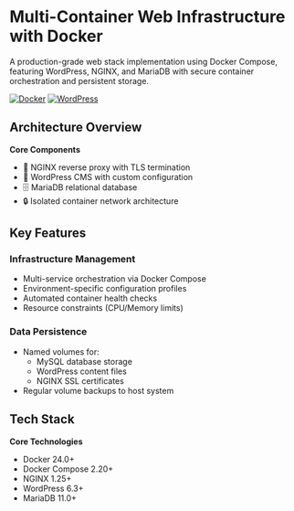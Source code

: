 # Multi-Container Web Infrastructure with Docker

A production-grade web stack implementation using Docker Compose, featuring WordPress, NGINX, and MariaDB with secure container orchestration and persistent storage.

[![Docker](https://img.shields.io/badge/Docker-24.0-blue)](https://www.docker.com)
[![WordPress](https://img.shields.io/badge/WordPress-6.3-21759B)](https://wordpress.org)

## Architecture Overview

**Core Components**  
- 🚀 NGINX reverse proxy with TLS termination
- 📝 WordPress CMS with custom configuration
- 🗄️ MariaDB relational database
- 🔒 Isolated container network architecture

## Key Features

### Infrastructure Management
- Multi-service orchestration via Docker Compose
- Environment-specific configuration profiles
- Automated container health checks
- Resource constraints (CPU/Memory limits)

### Data Persistence
- Named volumes for:
  - MySQL database storage
  - WordPress content files
  - NGINX SSL certificates
- Regular volume backups to host system

## Tech Stack

**Core Technologies**  
- Docker 24.0+
- Docker Compose 2.20+
- NGINX 1.25+
- WordPress 6.3+
- MariaDB 11.0+
